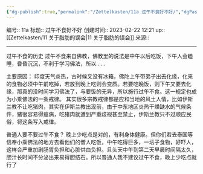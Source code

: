 ```yaml
---
{"dg-publish":true,"permalink":"/Zettelkasten/11a 过午不食好不好/","dgPassFrontmatter":true}
---
```


编号:: 11a
标题:: 过午不食好不好
创建时间:: 2023-02-22 12:21
up:: [[Zettelkasten/11 关于脂肪的误会\|11 关于脂肪的误会]]
来源:: 

---
过午不食的历史
过午不食来自佛教，佛教里的说法是中午以后吃饭，下午人会瞌睡，昏昏沉沉，不利于学习佛法，所以……

主要原因：
印度天气炎热，古时候又没有冰箱，佛陀上午带弟子出去化缘，化来的食物必须中午前吃掉，若放到晚上吃则会变质。若要吃晚饭，则下午又要去化缘，那真的没时间学习佛法了，与要饭的无异，所以施行过午不食。这一规定也成为小乘佛法的一条戒律。
其实很多宗教戒律都是应和当地的风土人情，比如伊斯兰教不让吃猪肉，其实在伊斯兰教出现前，由于中东地区炎热干燥缺水的气候条件，猪很容易得瘟病，吃猪肉就遭到严重歧视甚至禁止，伊斯兰教只不过顺应民俗，将这条写入戒律。

普通人要不要过午不食？
晚上少吃点是对的，有利身体健康。但你们若去泰国等信奉小乘佛法的地方去看他们的僧人吃饭，中午吃得巨多，一坛子食物，好吓人，这样会严重加剧肠胃负担和心脏供血负担。且头天中午到第二天早晨时间隔太久，胆汁长时间不分泌出来易得胆结石。所以普通人我不建议过午不食，晚上少吃点就行了